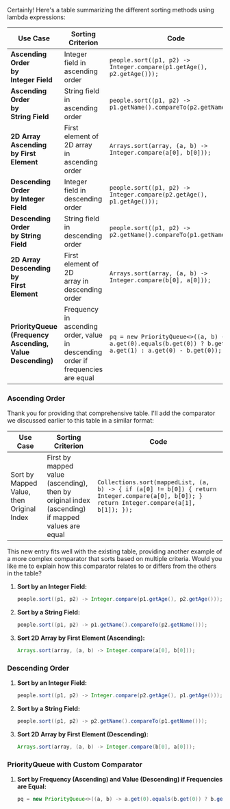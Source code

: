Certainly! Here's a table summarizing the different sorting methods using lambda expressions:

| **Use Case**                                                          | **Sorting Criterion**                                                                              | **Code**                                                                                                 |
| --------------------------------------------------------------------------- | -------------------------------------------------------------------------------------------------------- | -------------------------------------------------------------------------------------------------------------- |
| **Ascending Order<br /> by <br />Integer Field**                      | Integer field in <br />ascending order                                                                   | `people.sort((p1, p2) -> Integer.compare(p1.getAge(), p2.getAge()));`                                        |
| **Ascending Order <br />by <br />String Field**                       | String field in <br />ascending order                                                                    | `people.sort((p1, p2) -> p1.getName().compareTo(p2.getName()));`                                             |
| **2D Array Ascending<br /> by First Element**                         | First element of<br /> 2D array<br /> in ascending order                                                 | `Arrays.sort(array, (a, b) -> Integer.compare(a[0], b[0]));`                                                 |
| **Descending Order<br /> by Integer Field**                           | Integer field in <br />descending order                                                                  | `people.sort((p1, p2) -> Integer.compare(p2.getAge(), p1.getAge()));`                                        |
| **Descending Order<br /> by String Field**                            | String field in <br />descending order                                                                   | `people.sort((p1, p2) -> p2.getName().compareTo(p1.getName()));`                                             |
| **2D Array <br />Descending <br />by <br />First<br /> Element**      | First element of 2D <br />array in descending<br /> order                                                | `Arrays.sort(array, (a, b) -> Integer.compare(b[0], a[0]));`                                                 |
| **PriorityQueue<br /> (Frequency Ascending, <br />Value Descending)** | Frequency in <br />ascending<br /> order, value<br /> in descending order if<br /> frequencies are equal | `pq = new PriorityQueue<>((a, b) -> a.get(0).equals(b.get(0)) ? b.get(1) - a.get(1) : a.get(0) - b.get(0));` |

### Ascending Order

Thank you for providing that comprehensive table. I'll add the comparator we discussed earlier to this table in a similar format:

| Use Case                                        | Sorting Criterion                                                                                                        | Code                                                                                                                                           |
| ----------------------------------------------- | ------------------------------------------------------------------------------------------------------------------------ | ---------------------------------------------------------------------------------------------------------------------------------------------- |
| Sort by Mapped Value,<br /> then Original Index | First by <br />mapped value (ascending),<br /> then by original index<br /> (ascending) if mapped<br /> values are equal | `Collections.sort(mappedList, (a, b) -> { if (a[0] != b[0]) { return Integer.compare(a[0], b[0]); } return Integer.compare(a[1], b[1]); });` |

This new entry fits well with the existing table, providing another example of a more complex comparator that sorts based on multiple criteria. Would you like me to explain how this comparator relates to or differs from the others in the table?

1. **Sort by an Integer Field:**

   ```java
   people.sort((p1, p2) -> Integer.compare(p1.getAge(), p2.getAge()));
   ```
2. **Sort by a String Field:**

   ```java
   people.sort((p1, p2) -> p1.getName().compareTo(p2.getName()));
   ```
3. **Sort 2D Array by First Element (Ascending):**

   ```java
   Arrays.sort(array, (a, b) -> Integer.compare(a[0], b[0]));
   ```

### Descending Order

1. **Sort by an Integer Field:**

   ```java
   people.sort((p1, p2) -> Integer.compare(p2.getAge(), p1.getAge()));
   ```
2. **Sort by a String Field:**

   ```java
   people.sort((p1, p2) -> p2.getName().compareTo(p1.getName()));
   ```
3. **Sort 2D Array by First Element (Descending):**

   ```java
   Arrays.sort(array, (a, b) -> Integer.compare(b[0], a[0]));
   ```

### PriorityQueue with Custom Comparator

1. **Sort by Frequency (Ascending) and Value (Descending) if Frequencies are Equal:**

   ```java
   pq = new PriorityQueue<>((a, b) -> a.get(0).equals(b.get(0)) ? b.get(1) - a.get(1) : a.get(0) - b.get(0));
   ```
